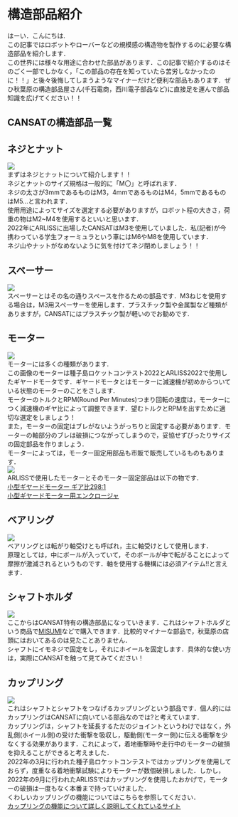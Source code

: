 # 構造部品紹介

はーい．こんにちは.  
この記事ではロボットやローバーなどの規模感の構造物を製作するのに必要な構造部品を紹介します．  
この世界には様々な用途に合わせた部品があります．この記事で紹介するのはそのごく一部でしかなく，「この部品の存在を知っていたら苦労しなかったのに！！」と後々後悔してしまうようなマイナーだけど便利な部品もあります．ぜひ秋葉原の構造部品屋さん(千石電商，西川電子部品など)に直接足を運んで部品知識を広げてください！！  

## CANSATの構造部品一覧


## ネジとナット
![](https://cdn.pixabay.com/photo/2016/12/21/23/03/screw-1924174__480.jpg)  
まずはネジとナットについて紹介します！！    
ネジとナットのサイズ規格は一般的に「M〇」と呼ばれます．   
ネジの太さが3mmであるものはM3，4mmであるものはM4，5mmであるものはM5...と言われます．  
使用用途によってサイズを選定する必要がありますが，ロボット程の大きさ，荷重の物はM2~M4を使用するといいと思います．  
2022年にARLISSに出場したCANSATはM3を使用していました．私(記者)が今携わっている学生フォーミュラという車にはM6やM8を使用しています．  
ネジ山やナットがなめないように気を付けてネジ閉めしましょう！！  
## スペーサー
![](https://www.sengoku.co.jp/item/images/th230/8786ae1bfe9c4b2bcf81f5d3efd02af75b6f726201494f479a99feaaad8b8bf8.jpg)  
スペーサーとはその名の通りスペースを作るための部品です．M3ねじを使用する場合は，M3用スペーサーを使用します．プラスチック製や金属製など種類がありますが，CANSATにはプラスチック製が軽いのでお勧めです.  
## モーター
![](https://www.sengoku.co.jp/item/images/th230/cecaddee7c89086f786eac5226ff9f7d1b8a4a88ce35a0ec89fcf537be28538d.jpg)  
モーターには多くの種類があります.  
この画像のモーターは種子島ロケットコンテスト2022とARLISS2022で使用したギヤードモータです．ギヤードモータとはモーターに減速機が初めからついている状態のモーターのことをさします.  
モーターのトルクとRPM(Round Per Minutes)つまり回転の速度は，モーターにつく減速機のギヤ比によって調整できます．望むトルクとRPMを出すために適切な選定をしましょう！  
また，モーターの固定はブレがないようがっちりと固定する必要があります．モーターの軸部分のブレは破損につながってしまうので，妥協せずぴったりサイズの固定部品を作りましょう．  
モーターによっては，モーター固定用部品も市販で販売しているものもあります．  
![](https://www.sengoku.co.jp/item/images/th230/97b375571cfc990c0582e75c2390bbd76914d87139b923044ce948bae26581ab.jpg)  
ARLISSで使用したモーターとそのモーター固定部品は以下の物です．  
[小型ギヤードモーター ギア比298:1](https://www.sengoku.co.jp/mod/sgk_cart/detail.php?code=EEHD-53AE)  
[小型ギヤードモーター用エンクロージャ](https://www.sengoku.co.jp/item/images/th230/97b375571cfc990c0582e75c2390bbd76914d87139b923044ce948bae26581ab.jpg)  
## ベアリング
![](https://media.istockphoto.com/id/1086149950/ja/%E3%82%B9%E3%83%88%E3%83%83%E3%82%AF%E3%83%95%E3%82%A9%E3%83%88/%E9%87%91%E5%B1%9E%E3%83%9C%E3%83%BC%E3%83%AB-%E3%83%99%E3%82%A2%E3%83%AA%E3%83%B3%E3%82%B0.jpg?b=1&s=170667a&w=0&k=20&c=UwFU_KgiIBBsqqpN23WJ8x8hB_fG6qBlyu2E2TkeE3Y=)  
ベアリングとは転がり軸受けとも呼ばれ，主に軸受けとして使用します．  
原理としては，中にボールが入っていて，そのボールが中で転がることによって摩擦が激減されるというものです．軸を使用する機構には必須アイテム‼と言えます．

## シャフトホルダ
![](https://content.misumi-ec.com/image/upload/t_product_main/v1/p/jp/product/series/110300010440/110300010440_001.jpg?$product_main$)  
ここからはCANSAT特有の構造部品になっていきます．これはシャフトホルダという商品で[MISUMI](https://www.bing.com/search?q=みすみ&cvid=d016134988ac4e7c9e535499e5b6e01a&aqs=edge.0.0l9.1254j0j4&FORM=ANAB01&PC=U531)などで購入できます．比較的マイナーな部品で，秋葉原の店頭にはおいてあるのは見たことありません．  
シャフトにイモネジで固定をし，それにホイールを固定します．具体的な使い方は，実際にCANSATを触って見てみてください！

## カップリング
![](https://content.misumi-ec.com/image/upload/t_product_main/v1/p/jp/product/series/110302556770/110302556770_001.jpg?$product_main$)  
これはシャフトとシャフトをつなげるカップリングという部品です．個人的にはカップリングはCANSATに向いている部品なのでは?と考えています．  
カップリングは，シャフトを延長するただのジョイントというわけではなく，外乱側(ホイール側)の受けた衝撃を吸収し，駆動側(モーター側)に伝える衝撃を少なくする効果があります．これによって，着地衝撃時や走行中のモーターの破損を抑えることができると考えました．  
2022年の3月に行われた種子島ロケットコンテストではカップリングを使用しておらず，度重なる着地衝撃試験によりモーターが数個破損しました．しかし，2022年の9月に行われたARLISSではカップリングを使用したおかげで，モーターの破損は一度もなく本番まで持っていけました．  
くわしいカップリングの機能についてはこちらを参照してください．  
[カップリングの機能について詳しく説明してくれているサイト](https://www.mikipulley.co.jp/JP/Products/FlexibleCouplings/about.html)